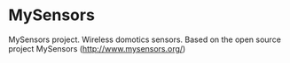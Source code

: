 # MySensors #
MySensors project. Wireless domotics sensors.
Based on the open source project MySensors (http://www.mysensors.org/)
